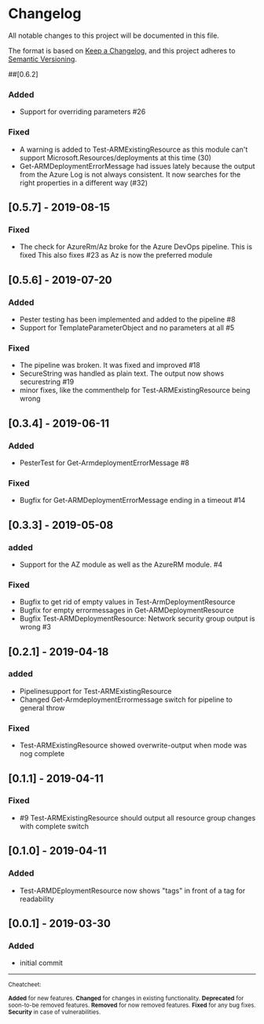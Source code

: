 # Changelog

All notable changes to this project will be documented in this file.

The format is based on [Keep a Changelog](https://keepachangelog.com/en/1.0.0/),
and this project adheres to [Semantic Versioning](https://semver.org/spec/v2.0.0.html).

##[0.6.2]

### Added

- Support for overriding parameters #26

### Fixed

- A warning is added to Test-ARMExistingResource as this module can't support Microsoft.Resources/deployments at this time (30)
- Get-ARMDeploymentErrorMessage had issues lately because the output from the Azure Log is not always consistent. It now searches for the right properties in a different way (#32)

## [0.5.7] - 2019-08-15

### Fixed

- The check for AzureRm/Az broke for the Azure DevOps pipeline. This is fixed
  This also fixes #23 as Az is now the preferred module

## [0.5.6] - 2019-07-20

### Added

- Pester testing has been implemented and added to the pipeline #8
- Support for TemplateParameterObject and no parameters at all #5

### Fixed

- The pipeline was broken. It was fixed and improved #18
- SecureString was handled as plain text. The output now shows securestring #19
- minor fixes, like the commenthelp for Test-ARMExistingResource being wrong

## [0.3.4] - 2019-06-11

### Added

- PesterTest for Get-ArmdeploymentErrorMessage #8

### Fixed

- Bugfix for Get-ARMDeploymentErrorMessage ending in a timeout #14

## [0.3.3] - 2019-05-08

### added

- Support for the AZ module as well as the AzureRM module. #4

### Fixed

- Bugfix to get rid of empty values in Test-ArmDeploymentResource
- Bugfix for empty errormessages in Get-ARMDeploymentResource
- Bugfix Test-ARMDeploymentResource: Network security group output is wrong #3

## [0.2.1] - 2019-04-18

### added

- Pipelinesupport for Test-ARMExistingResource
- Changed Get-ArmdeploymentErrormessage switch for pipeline to general throw

### Fixed

- Test-ARMExistingResource showed overwrite-output when mode was nog complete

## [0.1.1] - 2019-04-11

### Fixed

- #9 Test-ARMExistingResource should output all resource group changes with complete switch

## [0.1.0] - 2019-04-11

### Added

- Test-ARMDEploymentResource now shows "tags"  in front of a tag for readability

## [0.0.1] - 2019-03-30

### Added

- initial commit

---

<small>
Cheatcheet:

**Added** for new features.
**Changed** for changes in existing functionality.
**Deprecated** for soon-to-be removed features.
**Removed** for now removed features.
**Fixed** for any bug fixes.
**Security** in case of vulnerabilities.
</small>